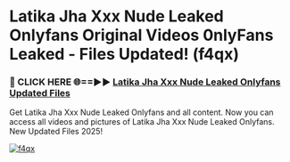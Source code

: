 # Latika Jha Xxx Nude Leaked Onlyfans Original Videos 0nlyFans Leaked - Files Updated! (f4qx)

<h3>🔴 CLICK HERE 🌐==►► <a href="https://tinyurl.com/5h6xmrr3" rel="nofollow">Latika Jha Xxx Nude Leaked Onlyfans Updated Files</a></h3>

Get Latika Jha Xxx Nude Leaked Onlyfans and all content. Now you can access all videos and pictures of Latika Jha Xxx Nude Leaked Onlyfans. New Updated Files 2025!

[![f4qx](https://i.imgur.com/KVD873Z.gif)](https://tinyurl.com/5h6xmrr3)
